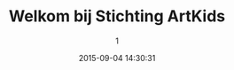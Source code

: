 ---
index: 239
title: "Welkom bij Stichting ArtKids"
subtitle: ""
author: 1
date: "2015-09-04 14:30:31"
date_gmt: "2015-09-04 12:30:31"
excerpt: ""
content: "  <div class=\"columns\">\r\n    <div class=\"column\">\r\n[insert page='stichting-artkids-foundation' display='excerpt']\r\n    </div>\r\n\r\n    <div class=\"column\">\r\n[insert page='artkids-int-corp display='excerpt']\r\n    </div>\r\n  </div>\r\n"
status: "publish"
comment_status: "closed"
name: "home"
modified: "2023-04-21 21:50:05"
modified_gmt: "2023-04-21 19:50:05"
content_filtered: ""
parent: 0
guid: "//www.artkidsfoundation.org/?page_id=239"
type: "page"
comment_count: 0
categories: []
tags: []
---